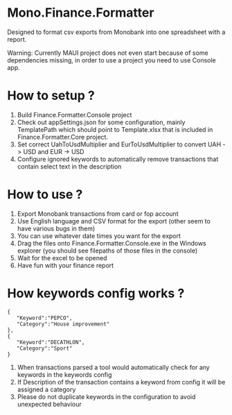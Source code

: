 # Mono.Finance.Formatter
Designed to format csv exports from Monobank into one spreadsheet with a report.

Warning: Currently MAUI project does not even start because of some dependencies missing, in order to use a project you need to use Console app.

# How to setup ?
1. Build Finance.Formatter.Console project
2. Check out appSettings.json for some configuration, mainly TemplatePath which should point to Template.xlsx that is included in Finance.Formatter.Core project.
3. Set correct UahToUsdMultiplier and EurToUsdMultiplier to convert UAH -> USD and EUR -> USD
4. Configure ignored keywords to automatically remove transactions that contain select text in the description

# How to use ?
1. Export Monobank transactions from card or fop account
2. Use English language and CSV format for the export (other seem to have various bugs in them)
3. You can use whatever date times you want for the export
4. Drag the files onto Finance.Formatter.Console.exe in the Windows explorer (you should see filepaths of those files in the console)
5. Wait for the excel to be opened
6. Have fun with your finance report

# How keywords config works ?

```
{
   "Keyword":"PEPCO",
   "Category":"House improvement"
},
{
   "Keyword":"DECATHLON",
   "Category":"Sport"
}
```

1. When transactions parsed a tool would automatically check for any keywords in the keywords config
2. If Description of the transaction contains a keyword from config it will be assigned a category
3. Please do not duplicate keywords in the configuration to avoid unexpected behaviour
